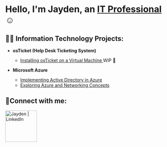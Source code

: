 <h1>Hello, I'm Jayden, an <a href="https://linkedin.com/in/jayden-colon-68a3a626b">IT Professional</a>☺</h1>

<h2>👨‍💻 Information Technology Projects:</h2> 

- <b>osTicket (Help Desk Ticketing System)</b>
  - <a href="https://github.com/JayReyColon/osticket-prereqs"> Installing osTicket on a Virtual Machine </a> WIP 🔨

- <b>Microsoft Azure</b>
  - <a href="https://github.com/JayReyColon/Implementing-Active-Directory-in-Azure"> Implementing Active Directory in Azure </a>
  - <a href="https://github.com/JayReyColon/Exploring-Azure-and-Networking-Concepts"> Exploring Azure and Networking Concepts </a>

<h2>📲Connect with me:</h2>

[<img align="left" alt="Jayden | LinkedIn" width="100px" src="https://i.imgur.com/0mMy4C5.png" />][linkedin]

[linkedin]: https://linkedin.com/in/jayden-colon-68a3a626b
